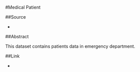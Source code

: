 #Medical Patient

##Source

-

##Abstract

This dataset contains patients data in emergency department.

##Link

-